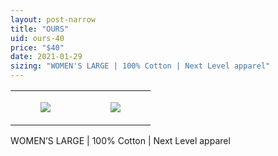 ```yaml
---
layout: post-narrow
title: "OURS"
uid: ours-40
price: "$40"
date: 2021-01-29
sizing: "WOMEN'S LARGE | 100% Cotton | Next Level apparel"
---
```




<table style="width:100%;"><tr><td style="vertical-align:top;">
      <figure class="tmblr-full" data-orig-height="2048" data-orig-width="1365" data-orig-src="https://concertshirts.netlify.app/shirts/0519/0519-01.jpg"><img src="https://64.media.tumblr.com/9b519ee7ef7c2357d401dbf9c9f660b7/6216e05ac55be2bc-8d/s540x810/edbf94054ea2ade4d3e67c0da50c4019582a5ad7.jpg" data-orig-height="2048" data-orig-width="1365" data-orig-src="https://concertshirts.netlify.app/shirts/0519/0519-01.jpg"/></figure></td>
    <td style="vertical-align:top;">
      <figure class="tmblr-full" data-orig-height="2048" data-orig-width="1365" data-orig-src="https://concertshirts.netlify.app/shirts/0519/0519-02.jpg"><img src="https://64.media.tumblr.com/1984d306cb35c46d47b3d916c78faceb/6216e05ac55be2bc-3f/s540x810/7a65a82cb482d734de66b464e413d371b6808f55.jpg" data-orig-height="2048" data-orig-width="1365" data-orig-src="https://concertshirts.netlify.app/shirts/0519/0519-02.jpg"/></figure></td>
  </tr></table><p>
  WOMEN&rsquo;S LARGE | 100% Cotton | Next Level apparel
</p>
